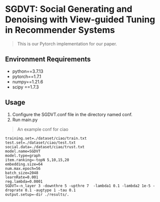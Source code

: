 # SGDVT: Social Generating and Denoising with View-guided Tuning in Recommender Systems
>This is our Pytorch implementation for our paper.

## Environment Requirements
 - python==3.7.13
 - pytorch==1.7.1
 - numpy==1.21.6
 -  scipy ==1.7.3
 
## Usage
 1. Configure the SGDVT.conf file in the directory named conf. 
 2.  Run main.py
 >An example conf for ciao
```
training.set=./dataset/ciao/train.txt
test.set=./dataset/ciao/test.txt
social.data=./dataset/ciao/trust.txt
model.name=SGDVT
model.type=graph
item.ranking=-topN 5,10,15,20
embedding.size=64
num.max.epoch=56
batch_size=2048
learnRate=0.001
reg.lambda=0.0001
SGDVT=-n_layer 3 -downthre 5 -upthre 7  -lambda1 0.1 -lambda2 1e-5 -droprate 0.1 -augtype 1 -tau 0.1
output.setup=-dir ./results/.
```

